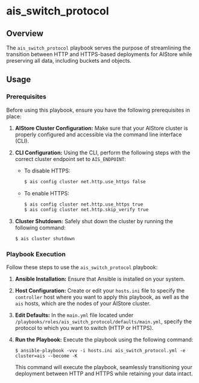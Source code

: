 # ais_switch_protocol

## Overview

The `ais_switch_protocol` playbook serves the purpose of streamlining the transition between HTTP and HTTPS-based deployments for AIStore while preserving all data, including buckets and objects.

## Usage

### Prerequisites

Before using this playbook, ensure you have the following prerequisites in place:

1. **AIStore Cluster Configuration:** Make sure that your AIStore cluster is properly configured and accessible via the command line interface (CLI).

2. **CLI Configuration:** Using the CLI, perform the following steps with the correct cluster endpoint set to `AIS_ENDPOINT`:

   - To disable HTTPS:
     ```bash
     $ ais config cluster net.http.use_https false
     ```

   - To enable HTTPS:
     ```bash
     $ ais config cluster net.http.use_https true
     $ ais config cluster net.http.skip_verify true
     ```

3. **Cluster Shutdown:** Safely shut down the cluster by running the following command:
   ```bash
   $ ais cluster shutdown
   ```

### Playbook Execution

Follow these steps to use the `ais_switch_protocol` playbook:

1. **Ansible Installation:** Ensure that Ansible is installed on your system.

2. **Host Configuration:** Create or edit your `hosts.ini` file to specify the `controller` host where you want to apply this playbook, as well as the `ais` hosts, which are the nodes of your AIStore cluster.

3. **Edit Defaults:** In the `main.yml` file located under `/playbooks/roles/ais_switch_protocol/defaults/main.yml`, specify the protocol to which you want to switch (HTTP or HTTPS).

4. **Run the Playbook:** Execute the playbook using the following command:
   ```console
   $ ansible-playbook -vvv -i hosts.ini ais_switch_protocol.yml -e cluster=ais --become -K
   ```

   This command will execute the playbook, seamlessly transitioning your deployment between HTTP and HTTPS while retaining your data intact.